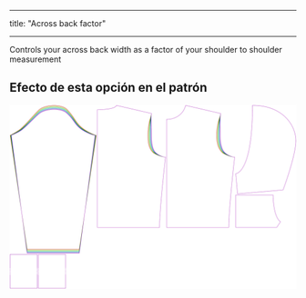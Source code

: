 - - -
title: "Across back factor"
- - -

Controls your across back width as a factor of your shoulder to shoulder measurement

## Efecto de esta opción en el patrón

![This image shows the effect of this option by superimposing several variants that have a different value for this option](huey_acrossbackfactor_sample.svg "Effect of this option on the pattern")
